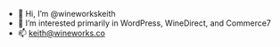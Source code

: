 - 👋 Hi, I’m @wineworkskeith
- 👀 I’m interested primarily in WordPress, WineDirect, and Commerce7
- 📫 keith@wineworks.co
